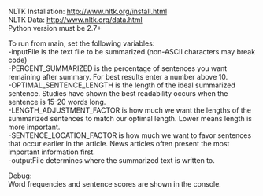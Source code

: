 NLTK Installation: http://www.nltk.org/install.html       
NLTK Data: http://www.nltk.org/data.html   
Python version must be 2.7+

To run from main, set the following variables:  
-inputFile is the text file to be summarized (non-ASCII characters may break code)  
-PERCENT_SUMMARIZED is the percentage of sentences you want remaining after summary. For best results enter a number above 10.       
-OPTIMAL_SENTENCE_LENGTH is the length of the ideal summarized sentence. Studies have shown the best readability occurs when the sentence is 15-20 words long.  
-LENGTH_ADJUSTMENT_FACTOR is how much we want the lengths of the summarized sentences to match our optimal length. Lower means length is more important.  
-SENTENCE_LOCATION_FACTOR is how much we want to favor sentences that occur earlier in the article. News articles often present the most important information first.  
-outputFile determines where the summarized text is written to.

Debug:  
Word frequencies and sentence scores are shown in the console.
